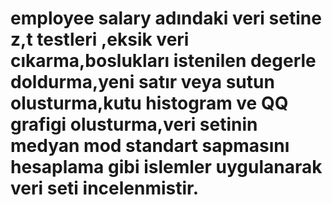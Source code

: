# employee salary adındaki veri setine z,t testleri ,eksik veri cıkarma,boslukları istenilen degerle doldurma,yeni satır veya sutun olusturma,kutu histogram ve QQ grafigi olusturma,veri setinin medyan mod standart sapmasını hesaplama gibi islemler uygulanarak veri seti incelenmistir.
